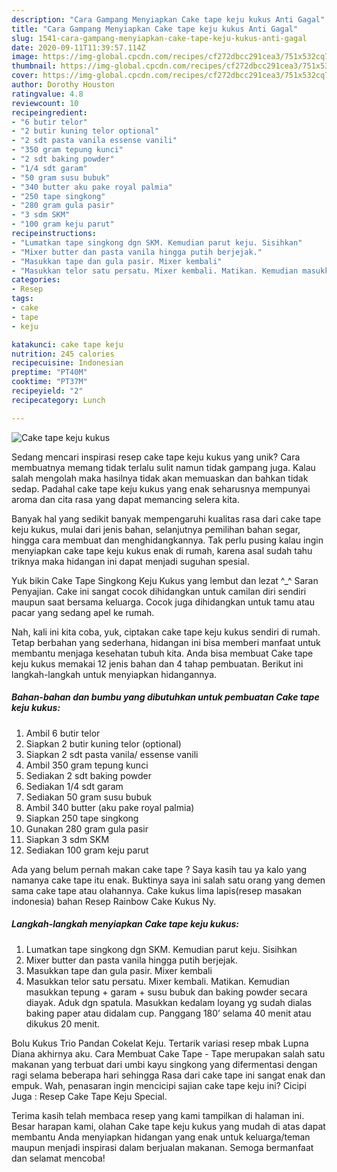 ```yaml
---
description: "Cara Gampang Menyiapkan Cake tape keju kukus Anti Gagal"
title: "Cara Gampang Menyiapkan Cake tape keju kukus Anti Gagal"
slug: 1541-cara-gampang-menyiapkan-cake-tape-keju-kukus-anti-gagal
date: 2020-09-11T11:39:57.114Z
image: https://img-global.cpcdn.com/recipes/cf272dbcc291cea3/751x532cq70/cake-tape-keju-kukus-foto-resep-utama.jpg
thumbnail: https://img-global.cpcdn.com/recipes/cf272dbcc291cea3/751x532cq70/cake-tape-keju-kukus-foto-resep-utama.jpg
cover: https://img-global.cpcdn.com/recipes/cf272dbcc291cea3/751x532cq70/cake-tape-keju-kukus-foto-resep-utama.jpg
author: Dorothy Houston
ratingvalue: 4.8
reviewcount: 10
recipeingredient:
- "6 butir telor"
- "2 butir kuning telor optional"
- "2 sdt pasta vanila essense vanili"
- "350 gram tepung kunci"
- "2 sdt baking powder"
- "1/4 sdt garam"
- "50 gram susu bubuk"
- "340 butter aku pake royal palmia"
- "250 tape singkong"
- "280 gram gula pasir"
- "3 sdm SKM"
- "100 gram keju parut"
recipeinstructions:
- "Lumatkan tape singkong dgn SKM. Kemudian parut keju. Sisihkan"
- "Mixer butter dan pasta vanila hingga putih berjejak."
- "Masukkan tape dan gula pasir. Mixer kembali"
- "Masukkan telor satu persatu. Mixer kembali. Matikan. Kemudian masukkan tepung + garam + susu bubuk dan baking powder secara diayak. Aduk dgn spatula. Masukkan kedalam loyang yg sudah dialas baking paper atau didalam cup. Panggang 180’ selama 40 menit atau dikukus 20 menit."
categories:
- Resep
tags:
- cake
- tape
- keju

katakunci: cake tape keju 
nutrition: 245 calories
recipecuisine: Indonesian
preptime: "PT40M"
cooktime: "PT37M"
recipeyield: "2"
recipecategory: Lunch

---
```



![Cake tape keju kukus](https://img-global.cpcdn.com/recipes/cf272dbcc291cea3/751x532cq70/cake-tape-keju-kukus-foto-resep-utama.jpg)

Sedang mencari inspirasi resep cake tape keju kukus yang unik? Cara membuatnya memang tidak terlalu sulit namun tidak gampang juga. Kalau salah mengolah maka hasilnya tidak akan memuaskan dan bahkan tidak sedap. Padahal cake tape keju kukus yang enak seharusnya mempunyai aroma dan cita rasa yang dapat memancing selera kita.

Banyak hal yang sedikit banyak mempengaruhi kualitas rasa dari cake tape keju kukus, mulai dari jenis bahan, selanjutnya pemilihan bahan segar, hingga cara membuat dan menghidangkannya. Tak perlu pusing kalau ingin menyiapkan cake tape keju kukus enak di rumah, karena asal sudah tahu triknya maka hidangan ini dapat menjadi suguhan spesial.

Yuk bikin Cake Tape Singkong Keju Kukus yang lembut dan lezat ^_^ Saran Penyajian. Cake ini sangat cocok dihidangkan untuk camilan diri sendiri maupun saat bersama keluarga. Cocok juga dihidangkan untuk tamu atau pacar yang sedang apel ke rumah.


Nah, kali ini kita coba, yuk, ciptakan cake tape keju kukus sendiri di rumah. Tetap berbahan yang sederhana, hidangan ini bisa memberi manfaat untuk membantu menjaga kesehatan tubuh kita. Anda bisa membuat Cake tape keju kukus memakai 12 jenis bahan dan 4 tahap pembuatan. Berikut ini langkah-langkah untuk menyiapkan hidangannya.

<!--inarticleads1-->

##### Bahan-bahan dan bumbu yang dibutuhkan untuk pembuatan Cake tape keju kukus:

1. Ambil 6 butir telor
1. Siapkan 2 butir kuning telor (optional)
1. Siapkan 2 sdt pasta vanila/ essense vanili
1. Ambil 350 gram tepung kunci
1. Sediakan 2 sdt baking powder
1. Sediakan 1/4 sdt garam
1. Sediakan 50 gram susu bubuk
1. Ambil 340 butter (aku pake royal palmia)
1. Siapkan 250 tape singkong
1. Gunakan 280 gram gula pasir
1. Siapkan 3 sdm SKM
1. Sediakan 100 gram keju parut


Ada yang belum pernah makan cake tape ? Saya kasih tau ya kalo yang namanya cake tape itu enak. Buktinya saya ini salah satu orang yang demen sama cake tape atau olahannya. Cake kukus lima lapis(resep masakan indonesia) bahan Resep Rainbow Cake Kukus Ny. 

<!--inarticleads2-->

##### Langkah-langkah menyiapkan Cake tape keju kukus:

1. Lumatkan tape singkong dgn SKM. Kemudian parut keju. Sisihkan
1. Mixer butter dan pasta vanila hingga putih berjejak.
1. Masukkan tape dan gula pasir. Mixer kembali
1. Masukkan telor satu persatu. Mixer kembali. Matikan. Kemudian masukkan tepung + garam + susu bubuk dan baking powder secara diayak. Aduk dgn spatula. Masukkan kedalam loyang yg sudah dialas baking paper atau didalam cup. Panggang 180’ selama 40 menit atau dikukus 20 menit.


Bolu Kukus Trio Pandan Cokelat Keju. Tertarik variasi resep mbak Lupna Diana akhirnya aku. Cara Membuat Cake Tape - Tape merupakan salah satu makanan yang terbuat dari umbi kayu singkong yang difermentasi dengan ragi selama beberapa hari sehingga Rasa dari cake tape ini sangat enak dan empuk. Wah, penasaran ingin mencicipi sajian cake tape keju ini? Cicipi Juga : Resep Cake Tape Keju Special. 

Terima kasih telah membaca resep yang kami tampilkan di halaman ini. Besar harapan kami, olahan Cake tape keju kukus yang mudah di atas dapat membantu Anda menyiapkan hidangan yang enak untuk keluarga/teman maupun menjadi inspirasi dalam berjualan makanan. Semoga bermanfaat dan selamat mencoba!
